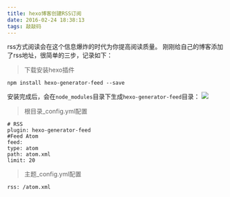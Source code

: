 ```yaml
---
title: hexo博客创建RSS订阅
date: 2016-02-24 18:38:13
tags: 敲敲码
---
```

rss方式阅读会在这个信息爆炸的时代为你提高阅读质量。
刚刚给自己的博客添加了rss地址，很简单的三步，记录如下：
> 下载安装hexo插件

```
npm install hexo-generator-feed --save 
```
安装完成后，会在`node_modules`目录下生成`hexo-generator-feed`目录：
![](http://cdn.monniya.com/2016/create-rss-1.png)
>根目录_config.yml配置

```
# RSS
plugin: hexo-generator-feed
#Feed Atom
feed:     
type: atom
path: atom.xml
limit: 20
```

>主题_config.yml配置

```
rss: /atom.xml
```